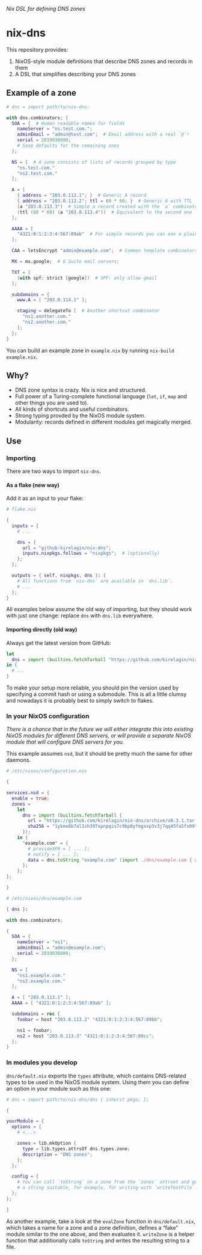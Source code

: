 _Nix DSL for defining DNS zones_

nix-dns
========

This repository provides:

1. NixOS-style module definitions that describe DNS zones and records in them
2. A DSL that simplifies describing your DNS zones


Example of a zone
------------------

```nix
# dns = import path/to/nix-dns;

with dns.combinators; {
  SOA = {  # Human readable names for fields
    nameServer = "ns.test.com.";
    adminEmail = "admin@test.com";  # Email address with a real `@`!
    serial = 2019030800;
    # Sane defaults for the remaining ones
  };

  NS = [  # A zone consists of lists of records grouped by type
    "ns.test.com."
    "ns2.test.com."
  ];

  A = [
    { address = "203.0.113.1"; }  # Generic A record
    { address = "203.0.113.2"; ttl = 60 * 60; }  # Generic A with TTL
    (a "203.0.113.3")  # Simple a record created with the `a` combinator
    (ttl (60 * 60) (a "203.0.113.4"))  # Equivalent to the second one
  ];

  AAAA = [
    "4321:0:1:2:3:4:567:89ab"  # For simple records you can use a plain string
  ];

  CAA = letsEncrypt "admin@example.com";  # Common template combinators included

  MX = mx.google;  # G Suite mail servers;

  TXT = [
    (with spf; strict [google])  # SPF: only allow gmail
  ];

  subdomains = {
    www.A = [ "203.0.114.1" ];

    staging = delegateTo [  # Another shortcut combinator
      "ns1.another.com."
      "ns2.another.com."
    ];
  };
}
```

You can build an example zone in `example.nix` by running `nix-build example.nix`.


Why?
-----

* DNS zone syntax is crazy. Nix is nice and structured.
* Full power of a Turing-complete functional language
  (`let`, `if`, `map` and other things you are used to).
* All kinds of shortcuts and useful combinators.
* Strong typing provded by the NixOS module system.
* Modularity: records defined in different modules get magically merged.


## Use

### Importing

There are two ways to import `nix-dns`.

#### As a flake (new way)

Add it as an input to your flake:

```nix
# flake.nix

{
  inputs = {
    # ...

    dns = {
      url = "github:kirelagin/nix-dns";
      inputs.nixpkgs.follows = "nixpkgs";  # (optionally)
    };
  };

  outputs = { self, nixpkgs, dns }: {
    # All functions from `nix-dns` are available in `dns.lib`.
    # ...
  };
}
```

All examples below assume the old way of importing, but they should work with
just one change: replace `dns` with `dns.lib` everywhere.

#### Importing directly (old way)

Always get the latest version from GitHub:

```nix
let
  dns = import (builtins.fetchTarball "https://github.com/kirelagin/nix-dns/archive/master.zip");
in {
  # ...
}
```

To make your setup more reliable, you should pin the version used by specifying
a commit hash or using a submodule. This is all a little clumsy and nowadays it
is probably best to simply switch to flakes.


### In your NixOS configuration

_There is a chance that in the future we will either integrate this into
existing NixOS modules for different DNS servers, or will provide a separate
NixOS module that will configure DNS servers for you._

This example assumes `nsd`, but it should be pretty much the same for other daemons.

```nix
# /etc/nixos/configuration.nix

{

services.nsd = {
  enable = true;
  zones =
    let
      dns = import (builtins.fetchTarball {
        url = "https://github.com/kirelagin/nix-dns/archive/v0.3.1.tar.gz";
        sha256 = "1ykmx6b7al1sh397spnpqis7c9bp0yfmgxxp3v3j7qq45fa5fs09";
      });
    in {
      "example.com" = {
        # provideXFR = [ ... ];
        # notify = [ ... ];
        data = dns.toString "example.com" (import ./dns/example.com { inherit dns; });
      };
    };
};

}
```

```nix
# /etc/nixos/dns/example.com

{ dns }:

with dns.combinators;

{
  SOA = {
    nameServer = "ns1";
    adminEmail = "admin@example.com";
    serial = 2019030800;
  };

  NS = [
    "ns1.example.com."
    "ns2.example.com."
  ];

  A = [ "203.0.113.1" ];
  AAAA = [ "4321:0:1:2:3:4:567:89ab" ];

  subdomains = rec {
    foobar = host "203.0.113.2" "4321:0:1:2:3:4:567:89bb";

    ns1 = foobar;
    ns2 = host "203.0.113.3" "4321:0:1:2:3:4:567:89cc";
  };
}
```

### In modules you develop

`dns/default.nix` exports the `types` attribute, which contains DNS-related
types to be used in the NixOS module system. Using them you can define
an option in your module such as this one:

```nix
# dns = import path/to/nix-dns/dns { inherit pkgs; };

{

yourModule = {
  options = {
    # <...>

    zones = lib.mkOption {
      type = lib.types.attrsOf dns.types.zone;
      description = "DNS zones";
    };
  };

  config = {
    # You can call `toString` on a zone from the `zones` attrset and get
    # a string suitable, for example, for writing with `writeTextFile`.
  };
};

}
```

As another example, take a look at the `evalZone` function in `dns/default.nix`,
which takes a name for a zone and a zone definition, defines a “fake” module
similar to the one above, and then evaluates it. `writeZone` is a helper function
that additionally calls `toString` and writes the resulting string to a file.
